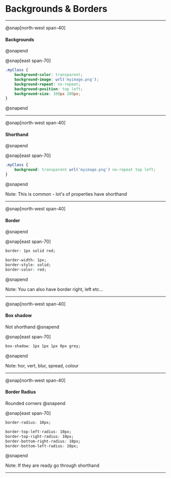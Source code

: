 # Backgrounds & Borders

---

@snap[north-west span-40]
#### Backgrounds

@snapend

@snap[east span-70]
```css
.myClass {
	background-color: transparent;
	background-image: url('myimage.png');
	background-repeat: no-repeat;
	background-position: top left;
	background-size: 100px 200px;
}
```
@snapend

---

@snap[north-west span-40]
#### Shorthand

@snapend

@snap[east span-70]
```css
.myClass {
	background: transparent url('myimage.png') no-repeat top left;
}
```
@snapend

Note:
This is common - lot's of properties have shorthand

---

@snap[north-west span-40]
#### Border

@snapend

@snap[east span-70]
```css
border: 1px solid red;

border-width: 1px;
border-style: solid;
border-color: red;
```
@snapend

Note:
You can also have border right, left etc...

---

@snap[north-west span-40]
#### Box shadow

Not shorthand
@snapend

@snap[east span-70]
```css
box-shadow: 1px 1px 1px 0px grey;
```
@snapend

Note:
hor, vert, blur, spread, colour

---

@snap[north-west span-40]
#### Border Radius
Rounded corners
@snapend

@snap[east span-70]
```css
border-radius: 10px;

border-top-left-radius: 10px;
border-top-right-radius: 10px;
border-bottom-right-radius: 10px;
border-bottom-left-radius: 10px;
```
@snapend

Note:
If they are ready go through shorthand

---